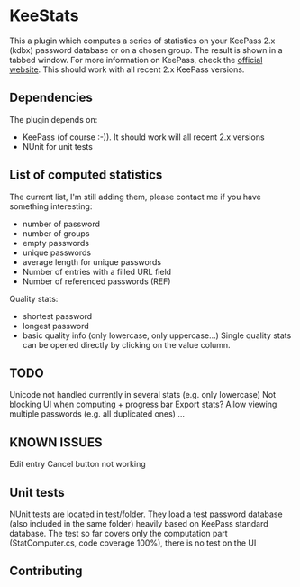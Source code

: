 KeeStats
=============

This a plugin which computes a series of statistics on your KeePass 2.x (kdbx) password database or on a chosen group. The result is shown in a tabbed window. For more information on KeePass, check the [official website](http://www.keepass.info/). This should work with all recent 2.x KeePass versions.

Dependencies
-------

The plugin depends on:

* KeePass (of course :-)). It should work will all recent 2.x versions
* NUnit for unit tests

List of computed statistics
-----------

The current list, I'm still adding them, please contact me if you have something interesting:
* number of password
* number of groups
* empty passwords
* unique passwords
* average length for unique passwords
* Number of entries with a filled URL field
* Number of referenced passwords (REF)

Quality stats:
* shortest password
* longest password
* basic quality info (only lowercase, only uppercase...)
Single quality stats can be opened directly by clicking on the value column.

TODO
------------
Unicode not handled currently in several stats (e.g. only lowercase)
Not blocking UI when computing  + progress bar
Export stats?
Allow viewing multiple passwords (e.g. all duplicated ones)
...

KNOWN ISSUES
------------
Edit entry Cancel button not working

Unit tests
------------
NUnit tests are located in test/folder. They load a test password database (also included in the same folder) heavily based on KeePass standard database. The test so far covers only the computation part (StatComputer.cs, code coverage 100%), there is no test on the UI

Contributing
------------

